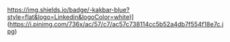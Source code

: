 https://img.shields.io/badge/-kakbar-blue?style=flat&logo=Linkedin&logoColor=white)] (https://i.pinimg.com/736x/ac/57/c7/ac57c738114cc5b52a4db7f554f18e7c.jpg)
